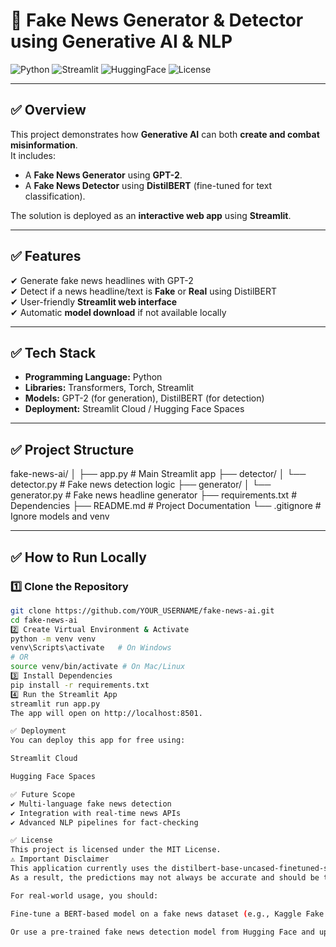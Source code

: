 # 📰 Fake News Generator & Detector using Generative AI & NLP

![Python](https://img.shields.io/badge/Python-3.8+-blue.svg)
![Streamlit](https://img.shields.io/badge/Framework-Streamlit-green)
![HuggingFace](https://img.shields.io/badge/Model-HuggingFace-yellow)
![License](https://img.shields.io/badge/License-MIT-purple)

---

## ✅ Overview
This project demonstrates how **Generative AI** can both **create and combat misinformation**.  
It includes:
- A **Fake News Generator** using **GPT-2**.
- A **Fake News Detector** using **DistilBERT** (fine-tuned for text classification).

The solution is deployed as an **interactive web app** using **Streamlit**.

---

## ✅ Features
✔ Generate fake news headlines with GPT-2  
✔ Detect if a news headline/text is **Fake** or **Real** using DistilBERT  
✔ User-friendly **Streamlit web interface**  
✔ Automatic **model download** if not available locally  

---

## ✅ Tech Stack
- **Programming Language:** Python  
- **Libraries:** Transformers, Torch, Streamlit  
- **Models:** GPT-2 (for generation), DistilBERT (for detection)  
- **Deployment:** Streamlit Cloud / Hugging Face Spaces  

---

## ✅ Project Structure
fake-news-ai/
│
├── app.py # Main Streamlit app
├── detector/
│ └── detector.py # Fake news detection logic
├── generator/
│ └── generator.py # Fake news headline generator
├── requirements.txt # Dependencies
├── README.md # Project Documentation
└── .gitignore # Ignore models and venv

---

## ✅ How to Run Locally

### 1️⃣ Clone the Repository
```bash
git clone https://github.com/YOUR_USERNAME/fake-news-ai.git
cd fake-news-ai
2️⃣ Create Virtual Environment & Activate
python -m venv venv
venv\Scripts\activate   # On Windows
# OR
source venv/bin/activate # On Mac/Linux
3️⃣ Install Dependencies
pip install -r requirements.txt
4️⃣ Run the Streamlit App
streamlit run app.py
The app will open on http://localhost:8501.

✅ Deployment
You can deploy this app for free using:

Streamlit Cloud

Hugging Face Spaces

✅ Future Scope
✔ Multi-language fake news detection
✔ Integration with real-time news APIs
✔ Advanced NLP pipelines for fact-checking

✅ License
This project is licensed under the MIT License.
⚠️ Important Disclaimer
This application currently uses the distilbert-base-uncased-finetuned-sst-2-english model, which is trained for sentiment analysis (positive/negative) and not specifically for fake news detection.
As a result, the predictions may not always be accurate and should be treated as a demonstration only.

For real-world usage, you should:

Fine-tune a BERT-based model on a fake news dataset (e.g., Kaggle Fake News or LIAR dataset).

Or use a pre-trained fake news detection model from Hugging Face and update the app accordingly.

